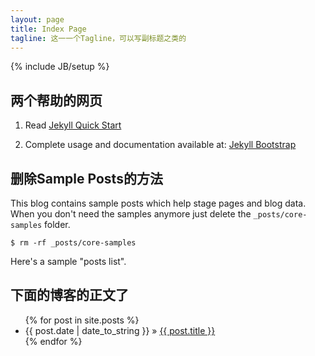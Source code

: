 ```yaml
---
layout: page
title: Index Page
tagline: 这一一个Tagline，可以写副标题之类的
---
```

{% include JB/setup %}
## 两个帮助的网页
1. Read [Jekyll Quick Start](http://jekyllbootstrap.com/usage/jekyll-quick-start.html)

2. Complete usage and documentation available at: [Jekyll Bootstrap](http://jekyllbootstrap.com)
  
## 删除Sample Posts的方法

This blog contains sample posts which help stage pages and blog data.
When you don't need the samples anymore just delete the `_posts/core-samples` folder.

    $ rm -rf _posts/core-samples

Here's a sample "posts list".


## 下面的博客的正文了
<ul class="posts">
  {% for post in site.posts %}
    <li><span>{{ post.date | date_to_string }}</span> &raquo; <a href="{{ BASE_PATH }}{{ post.url }}">{{ post.title }}</a></li>
  {% endfor %}
</ul>


